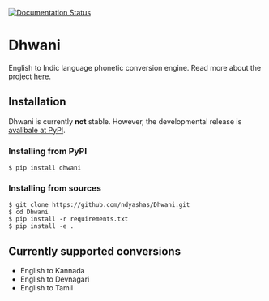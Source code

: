[![Documentation Status](https://readthedocs.org/projects/dhwani/badge/?version=latest)](https://dhwani.readthedocs.io/en/latest/?badge=latest)

# Dhwani
English to Indic language phonetic conversion engine. Read more about the project [here](https://ndyashas.github.io/projects/Dhwani.html).

## Installation
Dhwani is currently **not** stable. However, the developmental release is [avalibale at PyPI](https://pypi.org/project/dhwani/).

### Installing from PyPI
```
$ pip install dhwani
```

### Installing from sources
```
$ git clone https://github.com/ndyashas/Dhwani.git
$ cd Dhwani
$ pip install -r requirements.txt
$ pip install -e .
```
## Currently supported conversions
* English to Kannada
* English to Devnagari
* English to Tamil
